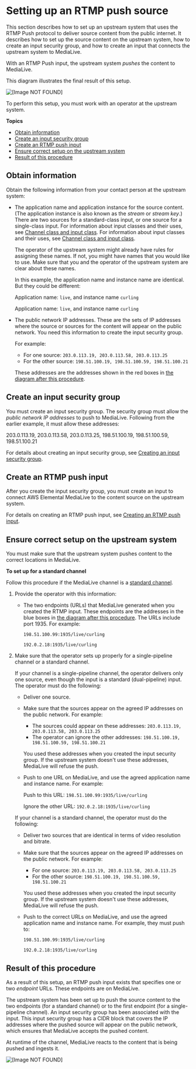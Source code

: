 # Setting up an RTMP push source<a name="rtmp-push-upstream"></a>

This section describes how to set up an upstream system that uses the RTMP Push protocol to deliver source content from the public internet\. It describes how to set up the source content on the upstream system, how to create an input security group, and how to create an input that connects the upstream system to MediaLive\. 

With an RTMP Push input, the upstream system *pushes* the content to MediaLive\. 

This diagram illustrates the final result of this setup\.

![\[Image NOT FOUND\]](http://docs.aws.amazon.com/medialive/latest/ug/images\rtmp-push-uss-input.png)

To perform this setup, you must work with an operator at the upstream system\.

**Topics**
+ [Obtain information](#setup-rtmp-push-obtain-info)
+ [Create an input security group](#setup-isg-rtmp)
+ [Create an RTMP push input](#setup-input-rtmp-push)
+ [Ensure correct setup on the upstream system](#setup-uss-rtmp-push)
+ [Result of this procedure](#setup-result-rtmp-push)

## Obtain information<a name="setup-rtmp-push-obtain-info"></a>

Obtain the following information from your contact person at the upstream system:
+ The application name and application instance for the source content\. \(The application instance is also known as the *stream* or *stream key*\.\) There are two sources for a standard\-class input, or one source for a single\-class input\. For information about input classes and their uses, see [Channel class and input class](class-channel-input.md)\. For information about input classes and their uses, see [Channel class and input class](class-channel-input.md)\. 

  The operator of the upstream system might already have rules for assigning these names\. If not, you might have names that you would like to use\. Make sure that you and the operator of the upstream system are clear about these names\.

  In this example, the application name and instance name are identical\. But they could be different:

  Application name: `live`, and instance name `curling`

  Application name: `live`, and instance name `curling`
+ The public network IP addresses\. These are the sets of IP addresses where the source or sources for the content will appear on the public network\. You need this information to create the input security group\. 

  For example:
  + For one source: `203.0.113.19, 203.0.113.58, 203.0.113.25`
  + For the other source: `198.51.100.19, 198.51.100.59, 198.51.100.21`

  These addresses are the addresses shown in the red boxes in [the diagram after this procedure](#setup-result-rtmp-push)\.

## Create an input security group<a name="setup-isg-rtmp"></a>

You must create an input security group\. The security group must allow the *public network IP addresses* to push to MediaLive\. Following from the earlier example, it must allow these addresses:

203\.0\.113\.19, 203\.0\.113\.58, 203\.0\.113\.25, 198\.51\.100\.19, 198\.51\.100\.59, 198\.51\.100\.21

For details about creating an input security group, see [Creating an input security group](create-input-security-groups.md)\.

## Create an RTMP push input<a name="setup-input-rtmp-push"></a>

After you create the input security group, you must create an input to connect AWS Elemental MediaLive to the content source on the upstream system\. 

For details on creating an RTMP push input, see [Creating an RTMP push input](input-create-rtmp-push.md)\.

## Ensure correct setup on the upstream system<a name="setup-uss-rtmp-push"></a>

You must make sure that the upstream system pushes content to the correct locations in MediaLive\.

**To set up for a standard channel**

Follow this procedure if the MediaLive channel is a [standard channel](plan-redundancy.md)\.

1. Provide the operator with this information:
   + The two endpoints \(URLs\) that MediaLive generated when you created the RTMP input\. These endpoints are the addresses in the blue boxes in [the diagram after this procedure](#setup-result-rtmp-push)\. The URLs include port 1935\. For example: 

     `198.51.100.99:1935/live/curling`

     `192.0.2.18:1935/live/curling`

1. Make sure that the operator sets up properly for a single\-pipeline channel or a standard channel\. 

   If your channel is a single\-pipeline channel, the operator delivers only one source, even though the input is a standard \(dual\-pipeline\) input\. The operator must do the following:
   + Deliver one source\.
   + Make sure that the sources appear on the agreed IP addresses on the public network\. For example:
     + The sources could appear on these addresses: `203.0.113.19, 203.0.113.58, 203.0.113.25`
     + The operator can ignore the other addresses: `198.51.100.19, 198.51.100.59, 198.51.100.21`

     You used these addresses when you created the input security group\. If the upstream system doesn't use these addresses, MediaLive will refuse the push\.
   + Push to one URL on MediaLive, and use the agreed application name and instance name\. For example:

     Push to this URL: `198.51.100.99:1935/live/curling`

     Ignore the other URL: `192.0.2.18:1935/live/curling`

   If your channel is a standard channel, the operator must do the following:
   + Deliver two sources that are identical in terms of video resolution and bitrate\.
   + Make sure that the sources appear on the agreed IP addresses on the public network\. For example:
     + For one source: `203.0.113.19, 203.0.113.58, 203.0.113.25`
     + For the other source: `198.51.100.19, 198.51.100.59, 198.51.100.21`

     You used these addresses when you created the input security group\. If the upstream system doesn't use these addresses, MediaLive will refuse the push\.
   + Push to the correct URLs on MediaLive, and use the agreed application name and instance name\. For example, they must push to:

     `198.51.100.99:1935/live/curling`

     `192.0.2.18:1935/live/curling`

## Result of this procedure<a name="setup-result-rtmp-push"></a>

As a result of this setup, an RTMP push input exists that specifies one or two *endpoint* URLs\. These endpoints are on MediaLive\. 

The upstream system has been set up to push the source content to the two endpoints \(for a standard channel\) or to the first endpoint \(for a single\-pipeline channel\)\. An input security group has been associated with the input\. This input security group has a CIDR block that covers the IP addresses where the pushed source will appear on the public network, which ensures that MediaLive accepts the pushed content\.

At runtime of the channel, MediaLive reacts to the content that is being pushed and ingests it\. 

![\[Image NOT FOUND\]](http://docs.aws.amazon.com/medialive/latest/ug/images\rtmp-push-uss-input.png)